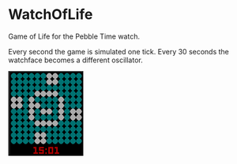 # WatchOfLife
Game of Life for the Pebble Time watch.

Every second the game is simulated one tick. Every 30 seconds the watchface becomes a different oscillator.

![watchface](https://raw.githubusercontent.com/TylerReid/WatchOfLife/master/watchface.PNG)
